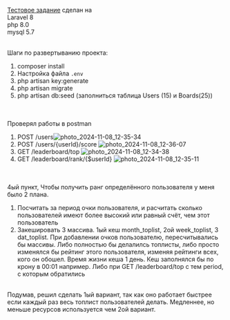 <a href="https://galachat.atlassian.net/wiki/external/YTEwY2Y2MGFjZGE0NDU3NzlhY2VkZDk2NGIyNzg1ZDQ" >Тестовое задание</a> сделан на <br>
Laravel 8<br>
php 8.0<br>
mysql 5.7<br><br>

Шаги по развертыванию проекта:<br>
1) composer install<br>
2) Настройка файла `.env`<br>
3) php artisan key:generate<br>
4) php artisan migrate<br>
5) php artisan db:seed (заполниться таблица Users (15) и Boards(25))<br><br><br>

Проверял работы в postman<br>
1) POST /users![photo_2024-11-08_12-35-34](https://github.com/user-attachments/assets/7e78c714-adbb-428b-b58c-9fb4d6e65d57)<br>
2) POST /users/{userId}/score ![photo_2024-11-08_12-36-07](https://github.com/user-attachments/assets/57d912e8-8765-4aa2-bf96-2df55232a08a)<br>
3) GET /leaderboard/top ![photo_2024-11-08_12-34-38](https://github.com/user-attachments/assets/52aa1fc0-bc89-470b-9263-e177ea7ff7da)<br>
4) GET /leaderboard/rank/{$userId}  ![photo_2024-11-08_12-35-11](https://github.com/user-attachments/assets/5b0b01cc-53df-4924-9ac3-94e7db907475)<br>

 <br><br>
4ый пункт, Чтобы получить ранг определённого пользователя у меня было 2 плана. <br>
1) Посчитать за период очки пользователя, и расчитать сколько пользователей имеют более высокий или равный счёт, чем этот пользователь<br>
2) Закешировать 3 массива. 1ый кеш month_toplist, 2ой week_toplist, 3 dat_toplist. При добавлении очков пользователю, пересчитывались бы массивы. Либо полностью бы делалилсь топлисты, либо просто изменялся бы рейтинг этого пользователя, изменяя рейтинги всех, кого он обошел. Время жизни кеша 1 день. Кеш заполнялся бы по крону в 00:01 например. Либо при GET /leaderboard/top с тем period, с которым обратились<br>

<br>
Подумав, решил сделать 1ый вариант, так как оно работает быстрее если каждый раз весь топлист пользователей делать. Медленнее, но меньше ресурсов используется чем 2ой вариант.
